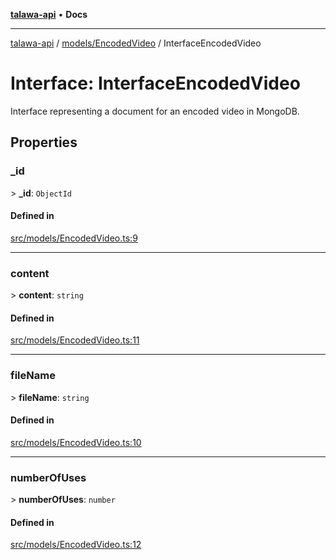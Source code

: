[**talawa-api**](../../../README.md) • **Docs**

***

[talawa-api](../../../modules.md) / [models/EncodedVideo](../README.md) / InterfaceEncodedVideo

# Interface: InterfaceEncodedVideo

Interface representing a document for an encoded video in MongoDB.

## Properties

### \_id

\> **\_id**: `ObjectId`

#### Defined in

[src/models/EncodedVideo.ts:9](https://github.com/PalisadoesFoundation/talawa-api/blob/f1c816bca43cc03a8c1bd303394e2550a50db017/src/models/EncodedVideo.ts#L9)

***

### content

\> **content**: `string`

#### Defined in

[src/models/EncodedVideo.ts:11](https://github.com/PalisadoesFoundation/talawa-api/blob/f1c816bca43cc03a8c1bd303394e2550a50db017/src/models/EncodedVideo.ts#L11)

***

### fileName

\> **fileName**: `string`

#### Defined in

[src/models/EncodedVideo.ts:10](https://github.com/PalisadoesFoundation/talawa-api/blob/f1c816bca43cc03a8c1bd303394e2550a50db017/src/models/EncodedVideo.ts#L10)

***

### numberOfUses

\> **numberOfUses**: `number`

#### Defined in

[src/models/EncodedVideo.ts:12](https://github.com/PalisadoesFoundation/talawa-api/blob/f1c816bca43cc03a8c1bd303394e2550a50db017/src/models/EncodedVideo.ts#L12)
